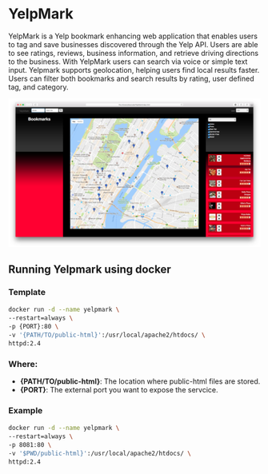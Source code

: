 # YelpMark

YelpMark is a Yelp bookmark enhancing web application that enables users to tag and save businesses discovered through the Yelp API. Users are able to see ratings, reviews, business information, and retrieve driving directions to the business. With YelpMark users can search via voice or simple text input. Yelpmark supports geolocation, helping users find local results faster. Users can filter both bookmarks and search results by rating, user defined tag, and category.

![](docs/images/yelpmark.png)

## Running Yelpmark using docker

### Template

```bash
docker run -d --name yelpmark \
--restart=always \
-p {PORT}:80 \
-v '{PATH/TO/public-html}':/usr/local/apache2/htdocs/ \
httpd:2.4
```

### Where:
- **{PATH/TO/public-html}**: The location where public-html files are stored.
- **{PORT}**: The external port you want to expose the servcice.


### Example

```bash
docker run -d --name yelpmark \
--restart=always \
-p 8081:80 \
-v '$PWD/public-html}':/usr/local/apache2/htdocs/ \
httpd:2.4
```